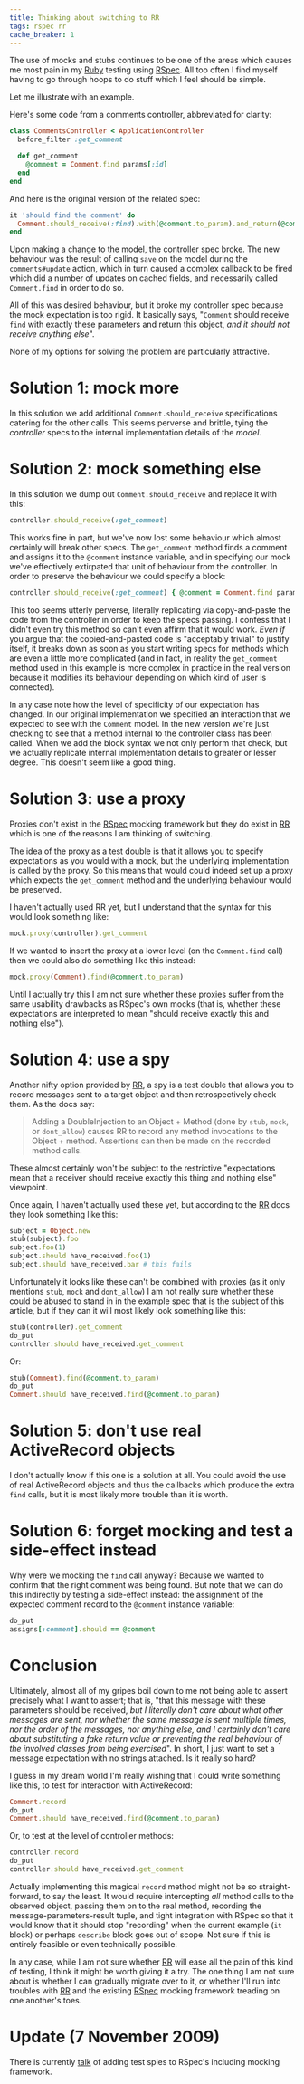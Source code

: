 ```yaml
---
title: Thinking about switching to RR
tags: rspec rr
cache_breaker: 1
---
```


The use of mocks and stubs continues to be one of the areas which causes me most pain in my [Ruby](/wiki/Ruby) testing using [RSpec](/wiki/RSpec). All too often I find myself having to go through hoops to do stuff which I feel should be simple.

Let me illustrate with an example.

Here's some code from a comments controller, abbreviated for clarity:

```ruby
class CommentsController < ApplicationController
  before_filter :get_comment

  def get_comment
    @comment = Comment.find params[:id]
  end
end
```

And here is the original version of the related spec:

```ruby
it 'should find the comment' do
  Comment.should_receive(:find).with(@comment.to_param).and_return(@comment)
end
```

Upon making a change to the model, the controller spec broke. The new behaviour was the result of calling `save` on the model during the `comments#update` action, which in turn caused a complex callback to be fired which did a number of updates on cached fields, and necessarily called `Comment.find` in order to do so.

All of this was desired behaviour, but it broke my controller spec because the mock expectation is too rigid. It basically says, "`Comment` should receive `find` with exactly these parameters and return this object, *and it should not receive anything else*".

None of my options for solving the problem are particularly attractive.

# Solution 1: mock more

In this solution we add additional `Comment.should_receive` specifications catering for the other calls. This seems perverse and brittle, tying the *controller* specs to the internal implementation details of the *model*.

# Solution 2: mock something else

In this solution we dump out `Comment.should_receive` and replace it with this:

```ruby
controller.should_receive(:get_comment)
```

This works fine in part, but we've now lost some behaviour which almost certainly will break other specs. The `get_comment` method finds a comment and assigns it to the `@comment` instance variable, and in specifying our mock we've effectively extirpated that unit of behaviour from the controller. In order to preserve the behaviour we could specify a block:

```ruby
controller.should_receive(:get_comment) { @comment = Comment.find params[:id] }
```

This too seems utterly perverse, literally replicating via copy-and-paste the code from the controller in order to keep the specs passing. I confess that I didn't even try this method so can't even affirm that it would work. *Even if* you argue that the copied-and-pasted code is "acceptably trivial" to justify itself, it breaks down as soon as you start writing specs for methods which are even a little more complicated (and in fact, in reality the `get_comment` method used in this example is more complex in practice in the real version because it modifies its behaviour depending on which kind of user is connected).

In any case note how the level of specificity of our expectation has changed. In our original implementation we specified an interaction that we expected to see with the `Comment` model. In the new version we're just checking to see that a method internal to the controller class has been called. When we add the block syntax we not only perform that check, but we actually replicate internal implementation details to greater or lesser degree. This doesn't seem like a good thing.

# Solution 3: use a proxy

Proxies don't exist in the [RSpec](/wiki/RSpec) mocking framework but they do exist in [RR](/wiki/RR) which is one of the reasons I am thinking of switching.

The idea of the proxy as a test double is that it allows you to specify expectations as you would with a mock, but the underlying implementation is called by the proxy. So this means that would could indeed set up a proxy which expects the `get_comment` method and the underlying behaviour would be preserved.

I haven't actually used RR yet, but I understand that the syntax for this would look something like:

```ruby
mock.proxy(controller).get_comment
```

If we wanted to insert the proxy at a lower level (on the `Comment.find` call) then we could also do something like this instead:

```ruby
mock.proxy(Comment).find(@comment.to_param)
```

Until I actually try this I am not sure whether these proxies suffer from the same usability drawbacks as RSpec's own mocks (that is, whether these expectations are interpreted to mean "should receive exactly this and nothing else").

# Solution 4: use a spy

Another nifty option provided by [RR](/wiki/RR), a spy is a test double that allows you to record messages sent to a target object and then retrospectively check them. As the docs say:

> Adding a DoubleInjection to an Object + Method (done by `stub`, `mock`, or `dont_allow`) causes RR to record any method invocations to the Object + method. Assertions can then be made on the recorded method calls.

These almost certainly won't be subject to the restrictive "expectations mean that a receiver should receive exactly this thing and nothing else" viewpoint.

Once again, I haven't actually used these yet, but according to the [RR](/wiki/RR) docs they look something like this:

```ruby
subject = Object.new
stub(subject).foo
subject.foo(1)
subject.should have_received.foo(1)
subject.should have_received.bar # this fails
```

Unfortunately it looks like these can't be combined with proxies (as it only mentions `stub`, `mock` and `dont_allow`) I am not really sure whether these could be abused to stand in in the example spec that is the subject of this article, but if they can it will most likely look something like this:

```ruby
stub(controller).get_comment
do_put
controller.should have_received.get_comment
```

Or:

```ruby
stub(Comment).find(@comment.to_param)
do_put
Comment.should have_received.find(@comment.to_param)
```

# Solution 5: don't use real ActiveRecord objects

I don't actually know if this one is a solution at all. You could avoid the use of real ActiveRecord objects and thus the callbacks which produce the extra `find` calls, but it is most likely more trouble than it is worth.

# Solution 6: forget mocking and test a side-effect instead

Why were we mocking the `find` call anyway? Because we wanted to confirm that the right comment was being found. But note that we can do this indirectly by testing a side-effect instead: the assignment of the expected comment record to the `@comment` instance variable:

```ruby
do_put
assigns[:comment].should == @comment
```

# Conclusion

Ultimately, almost all of my gripes boil down to me not being able to assert precisely what I want to assert; that is, "that this message with these parameters should be received, *but I literally don't care about what other messages are sent, nor whether the same message is sent multiple times, nor the order of the messages, nor anything else, and I certainly don't care about substituting a fake return value or preventing the real behaviour of the involved classes from being exercised*". In short, I just want to set a message expectation with no strings attached. Is it really so hard?

I guess in my dream world I'm really wishing that I could write something like this, to test for interaction with ActiveRecord:

```ruby
Comment.record
do_put
Comment.should have_received.find(@comment.to_param)
```

Or, to test at the level of controller methods:

```ruby
controller.record
do_put
controller.should have_received.get_comment
```

Actually implementing this magical `record` method might not be so straight-forward, to say the least. It would require intercepting *all* method calls to the observed object, passing them on to the real method, recording the message-parameters-result tuple, and tight integration with RSpec so that it would know that it should stop "recording" when the current example (`it` block) or perhaps `describe` block goes out of scope. Not sure if this is entirely feasible or even technically possible.

In any case, while I am not sure whether [RR](/wiki/RR) will ease all the pain of this kind of testing, I think it might be worth giving it a try. The one thing I am not sure about is whether I can gradually migrate over to it, or whether I'll run into troubles with [RR](/wiki/RR) and the existing [RSpec](/wiki/RSpec) mocking framework treading on one another's toes.

# Update (7 November 2009)

There is currently [talk](https://rspec.lighthouseapp.com/projects/5645/tickets/906) of adding test spies to RSpec's including mocking framework.
